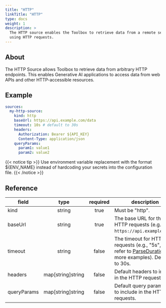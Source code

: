 ```yaml
---
title: "HTTP"
linkTitle: "HTTP"
type: docs
weight: 1
description: >
  The HTTP source enables the Toolbox to retrieve data from a remote server
  using HTTP requests.
---
```


## About

The HTTP Source allows Toolbox to retrieve data from arbitrary HTTP endpoints.
This enables Generative AI applications to access data from web APIs and other
HTTP-accessible resources.

## Example

```yaml
sources:
  my-http-source:
    kind: http
    baseUrl: https://api.example.com/data
    timeout: 10s # default to 30s
    headers:
      Authorization: Bearer ${API_KEY}
      Content-Type: application/json
    queryParams:
      param1: value1
      param2: value2
```

{{< notice tip >}}
Use environment variable replacement with the format ${ENV_NAME}
instead of hardcoding your secrets into the configuration file.
{{< /notice >}}

## Reference

| **field**   |     **type**      | **required** | **description**                                                                                                                   |
|-------------|:-----------------:|:------------:|-----------------------------------------------------------------------------------------------------------------------------------|
| kind        |      string       |     true     | Must be "http".                                                                                                                   |
| baseUrl     |      string       |     true     | The base URL for the HTTP requests (e.g., `https://api.example.com`).                                                             |
| timeout     |      string       |    false     | The timeout for HTTP requests (e.g., "5s", "1m", refer to [ParseDuration][parse-duration-doc] for more examples). Defaults to 30s. |
| headers     | map[string]string |    false     | Default headers to include in the HTTP requests.                                                                                  |
| queryParams | map[string]string |    false     | Default query parameters to include in the HTTP requests.                                                                         |

[parse-duration-doc]: https://pkg.go.dev/time#ParseDuration
